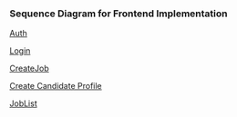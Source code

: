 ### Sequence Diagram for Frontend Implementation

[Auth](https://sequencediagram.org/index.html#initialData=C4S2BsFMAICVIOYgM7AE4ENQHsB20AxcbAdwCgyBVZSNAWgD4B6DABxCYDcBGFgV2AALAFzQAkvjSQAjgDoARtgAmATwAUAImArWkDQBoNkALYYQ4AxtYZkyEtjRKNASgpkW7LrwwDBjDxw8-EKiAGoY4CBKWCB4AMoAxoImGEmQCQDW0BQBXsF+DEryonHADjAgkogo6DHxaabubIHevv7NeT4hyCAI+ACCvmUZkLgAOrh8PbgI0KxoIJxYMCMq0ABmaNjG0KOcZEXtnkFdInEYnDBxfAkJkLbrfOBNx61CdIxqAEzO1LSiUmQAG9rrd7sh9NBTgAVbAjXAAXzcZCAA)




[Login](https://sequencediagram.org/index.html#initialData=C4S2BsFMAIBkHsDmIB20Bi54HcBQuAHAQwCdQBjEYlYaAVQGdITDSKqiboB6IgkbgDcAjLwCuwABbcsyFKzIhK1WgBMARvkbMAtAD5e-IaKITps1AC5oASTQlIARwB06+KoCeACgBEwDwSQPgA0PpAAtkQg4CE+xAwM2PAkqj4AlPi4hgIi4lIySKj62cZ55oUo1gBqROAgqkSg8CgAyuSSEUTtkOQA1tD4Jbmm+RYo+hrWAMIdfdCo0A7IDMAkjSDNbR2RuBrFfDkmZgVylg3ARNDqREyq0M3QndFZB6Uj5XL7RsPHY9b+gWCT3AwXiiWSqhe3yOowqX0OZROVgYIEQaAAgmZgPBepAUAAdFBiFEoRDQAgkECCRowXEeaAAMxI8HCjxQglw4ChCPeSPG+i8ACY0toSNYHAwAN4tMTkciQBLBaDvAAqOLxAF9MrggA)



[CreateJob](https://sequencediagram.org/index.html#initialData=C4S2BsFMAIGECdIENiQFIHsBG0Bi4MB3AKGIAcl5QBjECgO2GgFUBnSecymupR6APRIyIAQDcAjAOqIU6bFyohaDJgBMspNhwC0APiEjxUmclSYsALgCS9aIgCOAOgAWyNRwAUSAK7AXACoYANaQ9ACUADQAOvSOTlgYagCengDeAESgEJAZltAZAMphiMmsSBkxdtA1GR6sMnSgGPR5BQAikA3wTSAtlbE1tR5kHMAAtmHAbRnWAQPVtazBIODg7NOWGQCi9ADmkWgAggBqR5HQAAoAEpcXlwCaAdcA8gByC0MF4z6s-khiXJbWAAahBh1OR0+QwyiBkfg4eQyR3o9H6VS+GT+KF+SJel22HwxMMgAA8RIgkRIpBIAEwCWkABlpEgysQAvuFiJj6o0yM1WvkMp1ur10dyYSMxpNGDM5pUJUsVmsNkjdgdjmd7rd7k9XkTFd9fv9AUjQeDNVDIobYZB4ah4EiUWjWtbMdjgLitvjCQrMWSKUCMtSBHSGczWcROaRiIZRJJpLJzNh9HHjImzPIrNATkhwCA1Cg+vRCtQ3OMkGW7cFoKQ0wnTHILPpBMJ4yYk1noPlYG5qDWQHZe9XoGhCExgCEwtBPKwQHt6DjENBAT0AGbJSIgNfQJBqcaDrkaAA8OnrHczFks8USKWgk+gGlIGlTbfTjeTVlYPmo1C6rFjN8G07Zt9E8Wlwm0eB8kQVg0kKH8-1YVgLgQTMACtsEsYB4B8SB2RjYggA)


[Create Candidate Profile](https://sequencediagram.org/index.html#initialData=C4S2BsFMAIGECdIENiQFIHsBG0Bi4MB3AKGIAcl5QBjECgO2GgFUBnSecymupR6APRIyIAQDcAjAOqIU6bFyohaDJgBMspNhwC0APiEjxUmclSYsALgCS9aIgCOAOgAWyNRwAUSAK7AXACoYANaQ9ACUADQAOvSOTlgYagCengDeAESQALZIIOAZlhlk8CjCEgACAOa5+U4g9BkxdtCtGazB+QVF1ADUvZEAVkhiSEOskWQuZJPJ-hiNza1t2T6s-iOQAMqd4N1Z9FVDI2NTZE2xy9AZiKw+2ZCFaZdXyxkewHngrE8vr68ZagYHzwdiFDJYVDUFwXFr-K7vSBkYDg6hgpbwhHUDigABmyhQIAW4KQhB+f1eAF8KdS4dBKeFiAiPKwZHRQMTLNcACKQVnwdlExZMt4eMg4h6MQrXawBJoitodLrsFFFACih0iaAAggA1bWRaAABQAEkbDUaAJoBE0AeQAcvKEat1i5NuDYP0tXrtU63ogZH4OODtfR6MTIgrrusUGtwbajWrHZGEZAAB4iRDgiRSCQAJgEeYADHmJBliAzSMRDKJJNJZOZsPoa8Z62Z5FZoLqkOAQGpCQsttCckhh9RgtBSC266Y5BZ9IJhLWTA2O9AubA3OPoA04FuJ2hCExgCEwtBPKwQFV6LHENAxBwQLjkpEn9A1hxGRoADw6acr9sLEseJEhSaAT2gDRSA0Zsl1bWdGysO5qGxVhWGrOCZ1Xed9E8PNwm0eAuVuNIth8FC+QmOBVyNeAMHxKBLGAeAfEgSkq2IIA)



[JobList](https://sequencediagram.org/index.html#initialData=C4S2BsFMAICkHsBGAFATpAZpdA7AxjAGLjwDuAUOQA4CGqoeItOw0AqgM7bV0NM0toAehpUQQgG4BGIQHNIwAFZIOPeiEbNWAE0SVO2ALQA+EWMkz5SlQC4AkjmjoAjgDoAFpBrbsAChoArsDuACrwANaQOACU5NDQlJRm4tJyCsqIHCbCoimW6SrQNtAAwp544dAgjmWQFXCkrMARUdC+HCCyODTAAejQEtggGACeADTD0AFcqLG6ADyGyRZp1pk2WMB47tAZHNAC2tBUqPAYIFC+ALaiY5AAHlTYoFyx5MupVnuGJr4ATNEDKhiugOABvBCZaAAGRAHFYAF9EuQgA)


